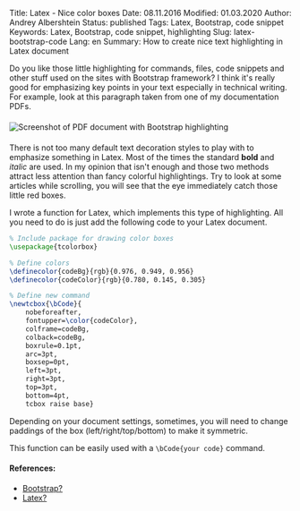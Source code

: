 Title: Latex - Nice color boxes
Date: 08.11.2016
Modified: 01.03.2020
Author: Andrey Albershtein
Status: published
Tags: Latex, Bootstrap, code snippet
Keywords: Latex, Bootstrap, code snippet, highlighting
Slug: latex-bootstrap-code
Lang: en
Summary: How to create nice text highlighting in Latex document

Do you like those little highlighting for commands, files, code snippets and
other stuff used on the sites with Bootstrap framework? I think it's really good
for emphasizing key points in your text especially in technical writing. For
example, look at this paragraph taken from one of my documentation PDFs.

<div style="margin: 20px 0;">
    <img class="image" alt="Screenshot of PDF document with Bootstrap highlighting" src="{static}/images/latex_pdf_bcode_example.png">
</div>

There is not too many default text decoration styles to play with to emphasize
something in Latex. Most of the times the standard **bold** and *italic* are
used. In my opinion that isn't enough and those two methods attract less
attention than fancy colorful highlightings. Try to look at some articles while
scrolling, you will see that the eye immediately catch those little red boxes.

I wrote a function for Latex, which implements this type of highlighting. All you
need to do is just add the following code to your Latex document.

```tex
% Include package for drawing color boxes
\usepackage{tcolorbox}

% Define colors
\definecolor{codeBg}{rgb}{0.976, 0.949, 0.956}
\definecolor{codeColor}{rgb}{0.780, 0.145, 0.305}

% Define new command
\newtcbox{\bCode}{
    nobeforeafter,
    fontupper=\color{codeColor},
    colframe=codeBg,
    colback=codeBg,
    boxrule=0.1pt,
    arc=3pt,
    boxsep=0pt,
    left=3pt,
    right=3pt,
    top=3pt,
    bottom=4pt,
    tcbox raise base}
```

Depending on your document settings, sometimes, you will need to change paddings 
of the box (left/right/top/bottom) to make it symmetric.

This function can be easily used with a `\bCode{your code}` command.

#### References: ####

- [Bootstrap?](http://getbootstrap.com/)
- [Latex?](https://www.latex-project.org/)
